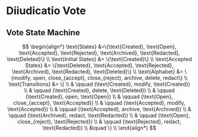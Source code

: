 # Diiudicatio Vote

## Vote State Machine

$$
\begin{align*}
\text{States} &=\{\text{Created}, \text{Open}, \text{Accepted}, \text{Rejected}, \text{Archived}, \text{Redacted}, \text{Deleted}\} \\
\text{Initial States} &= \{\text{Created}\} \\
\text{Accepted States} &= \{\text{Deleted}, \text{Accepted}, \text{Rejected}, \text{Archived}, \text{Redacted}, \text{Deleted}\} \\
\text{Alphabet} &= \{modify, open, close_{accept}, close_{reject}, archive, delete, redact\} \\
\text{Transitions} &= \{ \\
    & \qquad (\text{Created}, modify, \text{Created}) \\
    & \qquad (\text{Created}, delete, \text{Deleted}) \\
    & \qquad (\text{Created}, open, \text{Open}) \\
    & \qquad (\text{Open}, close_{accept}, \text{Accepted}) \\
    & \qquad (\text{Accepted}, modify, \text{Accepted}) \\
    & \qquad (\text{Accepted}, archive, \text{Archived}) \\
    & \qquad (\text{Archived}, redact, \text{Redacted}) \\
    & \qquad (\text{Open}, close_{reject}, \text{Rejected}) \\
    & \qquad (\text{Rejected}, redact, \text{Redacted}) \\
&\quad \} \\
\end{align*}
$$